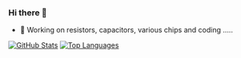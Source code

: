 ### Hi there 👋

<!--
**diverger/diverger** is a ✨ _special_ ✨ repository because its `README.md` (this file) appears on your GitHub profile.

Here are some ideas to get you started:

- 🔭 I’m currently working on ...
- 🌱 I’m currently learning ...
- 👯 I’m looking to collaborate on ...
- 🤔 I’m looking for help with ...
- 💬 Ask me about ...
- 📫 How to reach me: ...
- 😄 Pronouns: ...
- ⚡ Fun fact: ...
-->
- 🔭 Working on resistors, capacitors, various chips and coding .....

[![GitHub Stats](https://github-readme-stats.vercel.app/api?username=diverger&theme=radical&include_all_commits=true&count_private=true)](https://github.com/diverger)
[![Top Languages](https://github-readme-stats.vercel.app/api/top-langs/?username=diverger&layout=compact&theme=radical)](https://github.com/diverger)


